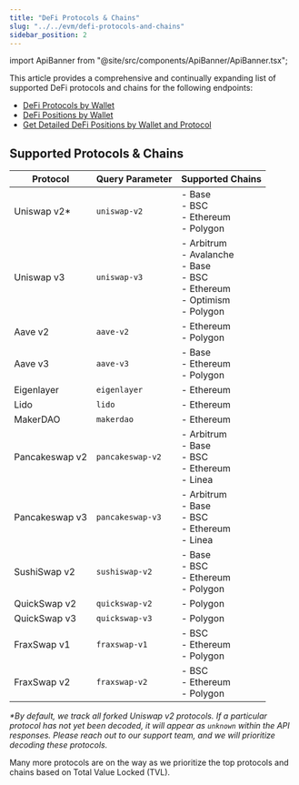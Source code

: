 ```yaml
---
title: "DeFi Protocols & Chains"
slug: "../../evm/defi-protocols-and-chains"
sidebar_position: 2
---
```

import ApiBanner from "@site/src/components/ApiBanner/ApiBanner.tsx";

This article provides a comprehensive and continually expanding list of supported DeFi protocols and chains for the following endpoints:

- [DeFi Protocols by Wallet](https://deep-index.moralis.io/api-docs-2.2/#/Wallets/getDefiSummary)
- [DeFi Positions by Wallet](https://deep-index.moralis.io/api-docs-2.2/#/Wallets/getDefiPositionsSummary)
- [Get Detailed DeFi Positions by Wallet and Protocol](https://deep-index.moralis.io/api-docs-2.2/#/Wallets/getDefiPositionsByProtocol)

## Supported Protocols & Chains

| Protocol | Query Parameter | Supported Chains |
|--------------|---------|---------|
| Uniswap v2* | `uniswap-v2` | - Base <br/>- BSC <br/>- Ethereum <br/>- Polygon|
| Uniswap v3 | `uniswap-v3` | - Arbitrum <br/>- Avalanche <br/>- Base <br/>- BSC<br/> - Ethereum<br/>- Optimism<br/>- Polygon|
| Aave v2 | `aave-v2` | - Ethereum <br/>- Polygon|
| Aave v3 | `aave-v3` | - Base <br/>- Ethereum <br/>- Polygon|
| Eigenlayer | `eigenlayer` | - Ethereum|
| Lido | `lido` | - Ethereum|
| MakerDAO | `makerdao` | - Ethereum|
| Pancakeswap v2 | `pancakeswap-v2` | - Arbitrum <br/>- Base <br/>- BSC <br/>- Ethereum<br/>- Linea|
| Pancakeswap v3 | `pancakeswap-v3` | - Arbitrum <br/>- Base <br/>- BSC <br/>- Ethereum<br/>- Linea|
| SushiSwap v2 | `sushiswap-v2` | - Base <br/>- BSC <br/>- Ethereum <br/>- Polygon|
| QuickSwap v2 | `quickswap-v2` | - Polygon |
| QuickSwap v3 | `quickswap-v3` | - Polygon |
| FraxSwap v1 | `fraxswap-v1` | - BSC<br/>- Ethereum<br/>- Polygon |
| FraxSwap v2 | `fraxswap-v2` | - BSC<br/>- Ethereum<br/>- Polygon |

_*By default, we track all forked Uniswap v2 protocols. If a particular protocol has not yet been decoded, it will appear as `unknown` within the API responses. Please reach out to our support team, and we will prioritize decoding these protocols._

Many more protocols are on the way as we prioritize the top protocols and chains based on Total Value Locked (TVL).
